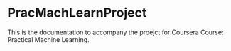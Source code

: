 # PracMachLearnProject

This is the documentation to accompany the proejct for Coursera Course: Practical Machine Learning.

